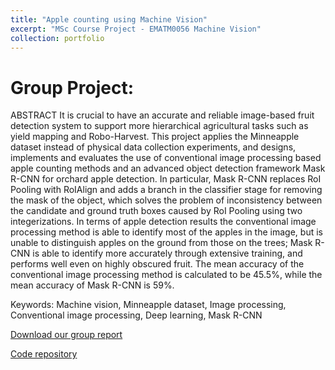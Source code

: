 ```yaml
---
title: "Apple counting using Machine Vision"
excerpt: "MSc Course Project - EMATM0056 Machine Vision"
collection: portfolio
---
```



Group Project:
======

ABSTRACT
It is crucial to have an accurate and reliable image-based fruit detection system to
support more hierarchical agricultural tasks such as yield mapping and Robo-Harvest.
This project applies the Minneapple dataset instead of physical data collection experiments,
and designs, implements and evaluates the use of conventional image
processing based apple counting methods and an advanced object detection framework
Mask R-CNN for orchard apple detection. In particular, Mask R-CNN replaces
RoI Pooling with RoIAlign and adds a branch in the classifier stage for removing the
mask of the object, which solves the problem of inconsistency between the candidate
and ground truth boxes caused by RoI Pooling using two integerizations. In terms of
apple detection results the conventional image processing method is able to identify
most of the apples in the image, but is unable to distinguish apples on the ground from
those on the trees; Mask R-CNN is able to identify more accurately through extensive
training, and performs well even on highly obscured fruit. The mean accuracy of the
conventional image processing method is calculated to be 45.5%, while the mean
accuracy of Mask R-CNN is 59%.

Keywords: Machine vision, Minneapple dataset, Image processing, Conventional
image processing, Deep learning, Mask R-CNN

[Download our group report](https://github.com/RoboDD/site/raw/master/files/MV-Report.pdf)

[Code repository]()

